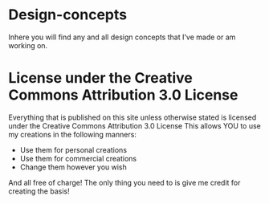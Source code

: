 # Design-concepts

Inhere you will find any and all design concepts that I've made or am working on.

# License under the Creative Commons Attribution 3.0 License
Everything that is published on this site unless otherwise stated is licensed under the Creative Commons Attribution 3.0 License This allows YOU to use my creations in the following manners:

 * Use them for personal creations
 * Use them for commercial creations
 * Change them however you wish
 
And all free of charge! The only thing you need to is give me credit for creating the basis!
